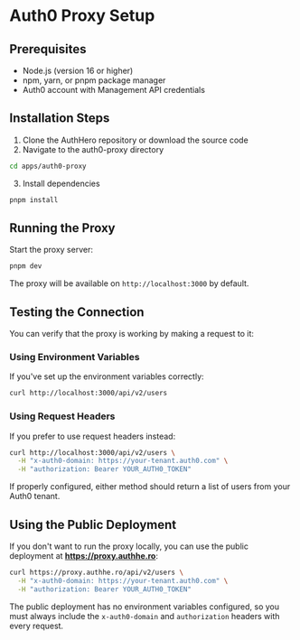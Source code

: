 # Auth0 Proxy Setup

## Prerequisites

- Node.js (version 16 or higher)
- npm, yarn, or pnpm package manager
- Auth0 account with Management API credentials

## Installation Steps

1. Clone the AuthHero repository or download the source code
2. Navigate to the auth0-proxy directory

```bash
cd apps/auth0-proxy
```

3. Install dependencies

```bash
pnpm install
```

## Running the Proxy

Start the proxy server:

```bash
pnpm dev
```

The proxy will be available on `http://localhost:3000` by default.

## Testing the Connection

You can verify that the proxy is working by making a request to it:

### Using Environment Variables

If you've set up the environment variables correctly:

```bash
curl http://localhost:3000/api/v2/users
```

### Using Request Headers

If you prefer to use request headers instead:

```bash
curl http://localhost:3000/api/v2/users \
  -H "x-auth0-domain: https://your-tenant.auth0.com" \
  -H "authorization: Bearer YOUR_AUTH0_TOKEN"
```

If properly configured, either method should return a list of users from your Auth0 tenant.

## Using the Public Deployment

If you don't want to run the proxy locally, you can use the public deployment at **https://proxy.authhe.ro**:

```bash
curl https://proxy.authhe.ro/api/v2/users \
  -H "x-auth0-domain: https://your-tenant.auth0.com" \
  -H "authorization: Bearer YOUR_AUTH0_TOKEN"
```

The public deployment has no environment variables configured, so you must always include the `x-auth0-domain` and `authorization` headers with every request.
